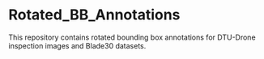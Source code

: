 # Rotated_BB_Annotations
This repository contains rotated bounding box annotations for DTU-Drone inspection images and Blade30 datasets.
